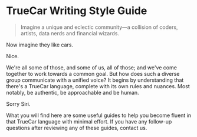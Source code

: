 # TrueCar Writing Style Guide

> Imagine a unique and eclectic community—a collision of coders, artists, data nerds and financial wizards.

Now imagine they like cars.

Nice.

We're all some of those, and some of us, all of those; and we've come together to work towards a common goal. But how does such a diverse group communicate with a unified voice? It begins by understanding that there's a TrueCar language, complete with its own rules and nuances. Most notably, be authentic, be approachable and be human.

Sorry Siri.

What you will find here are some useful guides to help you become fluent in that TrueCar language with minimal effort. If you have any follow-up questions after reviewing any of these guides, contact us.
